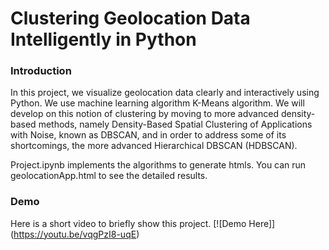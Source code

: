 
# Clustering Geolocation Data Intelligently in Python

### Introduction
In this project, we visualize geolocation data clearly and interactively using Python.
We use machine learning algorithm K-Means algorithm.
We will develop on this notion of clustering by moving to more advanced density-based methods,
namely Density-Based Spatial Clustering of Applications with Noise,
known as DBSCAN, and in order to address some of its shortcomings, the more advanced Hierarchical DBSCAN (HDBSCAN).

Project.ipynb implements the algorithms to generate htmls.
You can run geolocationApp.html to see the detailed results.

### Demo
Here is a short video to briefly show this project.
[![Demo Here]]
(https://youtu.be/vqgPzI8-uqE)